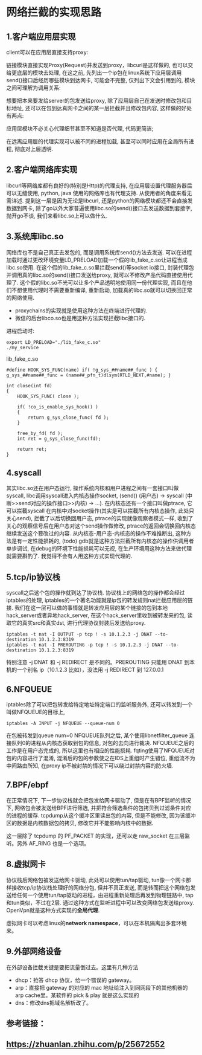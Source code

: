 #                                网络拦截的实现思路

## 1.客户端应用层实现

client可以在应用层直接支持proxy: 

链接模块直接实现Proxy(Request)并发送到proxy，libcurl是这样做的, 也可以交给更底层的模块去处理, 在这之前, 先列出一个ip包在linux系统下应用层调用send()接口后经历哪些模块到达网卡, 可能会不完整, 仅列出下文会引用到的, 模块之间可理解为调用关系:

想要把本来要发给server的包发送给proxy, 除了应用层自己在发送时修改包和目标地址, 还可以在包到达真网卡之间的某一层拦截并且修改包内容, 这样做的好处有两点: 

应用层模块不必关心代理细节甚至不知道是否代理, 代码更简洁; 

在远离应用层的代理实现可以被不同的进程加载, 甚至可以同时应用在全局所有进程, 彻底对上层透明.

## 2.客户端网络库实现

libcurl等网络库都有良好的(特别是Http)的代理支持, 在应用层设置代理服务器后可以无缝使用, python, java 使用的网络库也有代理支持. 从使用者的角度来看无需详述. 提到这一层是因为无论是libcurl, 还是python的网络模块都还不会直接发数据到网卡, 除了go以外大家普遍使用libc.so的send()接口去发送数据到套接字, 抛开go不谈, 我们来看libc.so上可以做什么.

## 3.系统库libc.so

网络库也不是自己真正去发包的, 而是调用系统库send()方法去发送. 可以在进程加载时通过更改环境变量LD_PRELOAD加载一个假的lib_fake_c.so让进程当成libc.so使用. 在这个假的lib_fake_c.so里拦截send()等socket io接口, 封装代理包并调用真的libc.so的send()接口发送给proxy, 就可以不修改产品代码直接使用代理了. 这个假的libc.so不光可以让多个产品透明地使用同一份代理实现, 而且在他们不想使用代理时不需要重新编译, 重新启动, 加载真的libc.so就可以切换回正常的网络使用.

- proxychains的实现就是使用这种方法在终端进行代理的.
- 微信的后台libco.so也是用这种方法实现拦截libc接口的.

进程启动时:

```text
export LD_PRELOAD="./lib_fake_c.so"
./my_service
```

lib_fake_c.so

```text
#define HOOK_SYS_FUNC(name) if( !g_sys_##name##_func ) { g_sys_##name##_func = (name##_pfn_t)dlsym(RTLD_NEXT,#name); }

int close(int fd)
{
    HOOK_SYS_FUNC( close );

    if( !co_is_enable_sys_hook() )
    {
        return g_sys_close_func( fd );
    }

    free_by_fd( fd );
    int ret = g_sys_close_func(fd);

    return ret;
}
```

## 4.syscall

其实libc.so还在用户态运行, 操作系统内核和用户进程之间有一套接口叫做syscall, libc调用syscall进入内核态操作socket, (send() (用户态) -> syscall (中断>>send对应的操作接口>>内核) -> ...). 在内核态还有一个接口叫做ptrace, 它可以拦截syscall 在内核中对socket操作(其实是可以拦截所有内核态操作, 此处只关心send), 拦截了以后切换回用户态, ptrace的实现就像观察者模式一样, 收到了关心的观察信号后在用户态对这个send操作做修改, ptrace的返回会切换回内核态继续发送这个篡改过的内容. 从内核态-用户态-内核态的操作不难推断出, 这种方法是有一定性能损耗的, (todo) gdb就是这种方法拦截所有内核态的操作供调用者单步调试, 在debug的环境下性能损耗可以无视, 在生产环境用这种方法来做代理就需要斟酌了. 我觉得不会有人用这种方式实现代理的.

## 5.tcp/ip协议栈

syscall之后这个包的操作就到达了协议栈. 协议栈上的网络包的操作都会经过iptables的处理, iptables的一个著名功能就是ip包的转发规则nat拦截应用层的链接. 我们在这一层可以做的事情就是转发应用层的某个链接的包到本地hack_server或者异地hack_server, 在这个hack_server里收到被转发来的包, 读取它的真实src和真实dst, 进行代理协议封装后发送给proxy.

```text
iptables -t nat -I OUTPUT -p tcp ! -s 10.1.2.3 -j DNAT --to-destination 10.1.2.3:8319
iptables -t nat -I PREROUTING -p tcp ! -s 10.1.2.3 -j DNAT --to-destination 10.1.2.3:8319
```

特别注意 -j DNAT 和 -j REDIRECT 是不同的。PREROUTING 只能用 DNAT 到本机的一个别名 ip（10.1.2.3 比如），没法用 -j REDIRECT 到 127.0.0.1

## 6.NFQUEUE

iptables除了可以把包转发给特定地址特定端口的监听服务外, 还可以转发到一个叫做NFQUEUE的目标上,

```text
iptables -A INPUT -j NFQUEUE --queue-num 0
```

在包被转发到queue num=0 NFQUEUE队列之后, 某个使用libnetfilter_queue 连接队列0的进程从内核态获取到包的信息, 对包的去向进行裁决. NFQUEUE之后的工作是在用户态完成的, 所以这里也有相应的性能损耗. fqting使用了NFQUEUE对包的内容进行了混淆, 混淆后的包的参数使之在IDS上重组时产生错位, 重组流不为中间路由所知, 在proxy ip不被封禁的情况下可以绕过封禁内容的防火墙.

## 7.BPF/ebpf

在正常情况下, 下一步协议栈就会把包发给网卡驱动了, 但是在有BPF监听的情况下, 网络包会被发送给BPF进行筛选, 并把符合筛选条件的包拷贝到过滤条件对应的进程的缓存. tcpdump从这个缓冲区里读出包的内容, 但是不能修改, 因为该缓冲区的数据是内核数据包的拷贝, 修改它并不能影响内核中的数据.

这一层除了 tcpdump 的 PF_PACKET 的实现，还可以走 raw_socket 在三层监听。另外 AF_RING 也是一个选项。

## 8.虚拟网卡

协议栈后网络包被发送给网卡驱动, 此处可以使用tun/tap驱动, tun像一个网卡那样接收tcp/ip协议栈处理好的网络分包, 但并不真正发送, 而是转而把这个网络包发送给任何一个使用tun/tap驱动的进程，由进程重新处理后再发到物理链路中, tap和tun类似，不过在2层. 通过这种方式在监听进程中可以改变网络包发送给proxy. OpenVpn就是这种方式实现的**全局代理**.

虚拟网卡可以考虑linux的**network namespace**，可以在本机隔离出多套环境来。

## 9.外部网络设备

在外部设备拦截关键是要把流量倒过去。这里有几种方法

- dhcp：抢答 dhcp 协议，给一个错误的 gateway。
- arp：直接把 gateway 的对应的 mac 地址给注入到同网段下的其他机器的 arp cache里。某软件的 pick & play 就是这么实现的
- dns：修改dns把域名解析改了。



## 参考链接：

## https://zhuanlan.zhihu.com/p/25672552